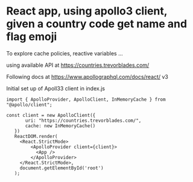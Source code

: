 # React app, using apollo3 client, given a country code get name and flag emoji

To explore cache policies, reactive variables ...

using available API at https://countries.trevorblades.com/

Following docs at https://www.apollographql.com/docs/react/ v3


Initial set up of Apoll33 client in index.js

```
import { ApolloProvider, ApolloClient, InMemoryCache } from "@apollo/client";

const client = new ApolloClient({
       uri: "https://countries.trevorblades.com/",
       cache: new InMemoryCache()
   })
   ReactDOM.render(
     <React.StrictMode>
         <ApolloProvider client={client}>
           <App />
         </ApolloProvider>
     </React.StrictMode>,
     document.getElementById('root')
   );
```

